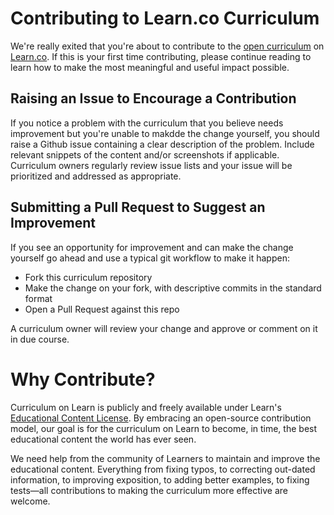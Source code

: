 # Contributing to Learn.co Curriculum

We're really exited that you're about to contribute to the [open curriculum](https://learn.co/content-license) on [Learn.co](https://learn.co). If this is your first time contributing, please continue reading to learn how to make the most meaningful and useful impact possible.

## Raising an Issue to Encourage a Contribution

If you notice a problem with the curriculum that you believe needs improvement
but you're unable to makdde the change yourself, you should raise a Github issue
containing a clear description of the problem. Include relevant snippets of
the content and/or screenshots if applicable. Curriculum owners regularly review
issue lists and your issue will be prioritized and addressed as appropriate.

## Submitting a Pull Request to Suggest an Improvement

If you see an opportunity for improvement and can make the change yourself go
ahead and use a typical git workflow to make it happen:

* Fork this curriculum repository
* Make the change on your fork, with descriptive commits in the standard format
* Open a Pull Request against this repo

A curriculum owner will review your change and approve or comment on it in due
course.

# Why Contribute?

Curriculum on Learn is publicly and freely available under Learn's
[Educational Content License](https://learn.co/content-license). By
embracing an open-source contribution model, our goal is for the curriculum
on Learn to become, in time, the best educational content the world has
ever seen.

We need help from the community of Learners to maintain and improve the
educational content. Everything from fixing typos, to correcting
out-dated information, to improving exposition, to adding better examples,
to fixing tests—all contributions to making the curriculum more effective are
welcome.

